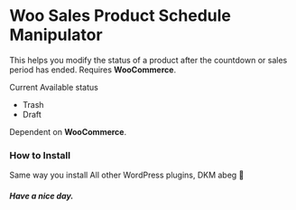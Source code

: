 # Woo Sales Product Schedule Manipulator
This helps you modify the status of a product after the countdown or sales period has ended. Requires **WooCommerce**.

Current Available status
- Trash
- Draft

Dependent on **WooCommerce**.

### How to Install
Same way you install All other WordPress plugins, DKM abeg 🥴

##### Have a nice day.
